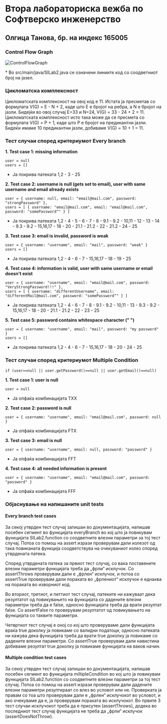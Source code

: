 # Втора лабораториска вежба по Софтверско инженерство

## Олгица Танова, бр. на индекс 165005

### Control Flow Graph

![ControlFlowGraph](https://github.com/Olgica165005/SI_2023_lab2_165005/assets/128933727/2bc6cc95-82d8-4eab-bac7-f3ca664f871b)

&ast; Во src/main/java/SILab2.java се означени линиите код со соодветниот број на јазел.

### Цикломатска комплексност

Цикломатската комплексност на овој код е 11.
Истата ја пресметав со формулата V(G) = E - N + 2, каде што E е бројот на ребра, а N е бројот на јазли. Бидејќи во овој случај E=33 и N=24, V(G) = 33 - 24 + 2 = 11.
Цикломатската комплексност исто така може да се пресмета со формулата V(G) = P + 1, каде што P e бројот на предикантни јазли. Бидеќи имаме 10 предикантни јазли, добиваме V(G) = 10 + 1 = 11.

### Тест случаи според критериумот Every branch

**1. Test case 1: missing information**

```
user = null
users = []
```

- Ја покрива патеката 1,2 - 3 - 25

**2. Test case 2: username is null (gets set to email), user with same username and email already exists**

```
user = { username: null, email: "email@mail.com", password: "strongPassword" },
users = [ { username: "email@mail.com", email: "email@mail.com", password: "somePassword^" } ]
```

- Ја покрива патеката 1,2 - 4 - 5 - 6 - 7 - 8 - 9.1 - 9.2 - 10,11 - 12 - 13 - 14 - 9.3 - 9.2 - 15,16,17 - 18 - 20 - 21.1 - 21.2 - 22 - 21.2 - 24 - 25

**3. Test case 3: email is invalid, password is weak**

```
user = { username: "username", email: "mail", password: "weak" }
users = []
```

- Ја покрива патеката 1,2 - 4 - 6 - 7 - 15,16,17 - 18 - 19 - 25

**4. Test case 4: information is valid, user with same username or email doesn't exist**

```
user = { username: "username", email: "email@mail.com", password: "VeryStrongPassword!!!" },
users = [ { username: "differentUsername", email: "differentMail@mail.com", password: "somePassword^" } ]
```

- Ја покрива патеката 1,2 - 4 - 6 - 7 - 8 - 9.1 - 9.2 - 10,11 - 13 - 9.3 - 9.2 - 15,16,17 - 18 - 20 - 21.1 - 21.2 - 22 - 23 - 25

**5. Test case 5: password contains whitespace character (" ")**

```
user = { username: "username", email: "mail", password: "my password" }
users = []
```

- Ја покрива патеката 1,2 - 4 - 6 - 7 - 15,16,17 - 18 - 20 - 24 - 25

### Тест случаи според критериумот Multiple Condition
`if (user==null || user.getPassword()==null || user.getEmail()==null)`

**1. Test case 1: user is null**

```
user = null
```

- Ја опфаќа комбинацијата TXX

**2. Test case 2: password is null**

```
user = { username: "username", email: "email@mail.com", password: null }
```

- Ја опфаќа комбинацијата FTX

**3. Test case 3: email is null**

```
user = { username: "username", email: null, password: "password" }
```

- Ја опфаќа комбинацијата FFT

**4. Test case 4: all needed information is present**

```
user = { username: "username", email: "email@mail.com", password: "password" }
```

- Ја опфаќа комбинацијата FFF

### Објаснување на напишаните unit tests

#### Every branch test cases

За секој утврден тест случај запишан во документацијата, напишав посебен сегмент во функцијата everyBranch во кој што ја повикувам функцијата SILab2.function со соодветните влезни параметри за тој тест случај. Потоа со помош на assert изрази проверувам дали излезот од така повиканата функција соодветствува на очекуваниот излез според утврдената патека.

Според утврдената патека за првиот тест случај, со вака поставените влезни параметри функцијата треба да „фрли“ исклучок. Со assertThrows проверувам дали е „фрлен“ исклучок, и потоа со assertTrue проверувам дали пораката во „фрлениот“ исклучок е еднаква на пораката во изворниот код.

Во вториот, третиот, и петтиот тест случај, патеките ни кажуваат дека резултатот од повикувањето на функцијата со дадените влезни параметри треба да е false, односно функцијата треба да врати резултат false. Со assertFalse го проверувам резултатот од повикувањето на функцијата со таквите параметри.

Четвртиот тест случај е оној со кој што проверуваме дали функцијата враќа true доколку ја повикаме со валидни податоци, односно патеката ни кажува дека функцијата треба да врати true доколку ја повикаме со дадените влезни параметри. Со assertTrue проверувам дали навистина добиваме резултат true доколку ја повикаме функцијата на ваков начин.


#### Multiple condition test cases

За секој утврден тест случај запишан во документацијата, напишав посебен сегмент во функцијата miltipleCondition во кој што ја повикувам функцијата SILab2.function со соодветните влезни параметри за тој тест случај. Потоа со помош на assert изрази проверувам дали дадените влезни параметри резултираат со влез во условот или не. Проверката ја правам со тоа што проверувам дали е „фрлен“ исклучокот во условот, и ако очекуваме да е, ја проверувам пораката во исклучокот. Во првите 3 тест случаи исклучокот треба да е присутен (assertThrows), додека во последниот тест случај функцијата не треба да „фрли“ исклучок (assertDoesNotThrow).
